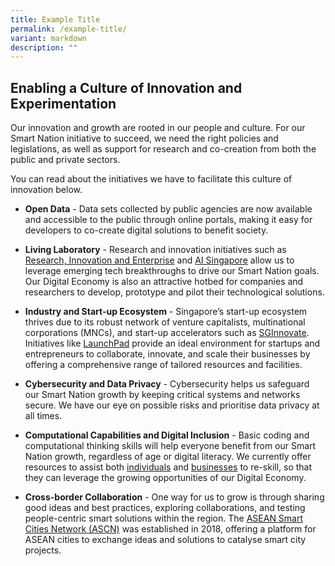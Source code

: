 ```yaml
---
title: Example Title
permalink: /example-title/
variant: markdown
description: ""
---
```

## Enabling a Culture of Innovation and Experimentation

Our innovation and growth are rooted in our people and culture. For our Smart Nation initiative to succeed, we need the right policies and legislations, as well as support for research and co-creation from both the public and private sectors. 

You can read about the initiatives we have to facilitate this culture of innovation below.

* **Open Data** - Data sets collected by public agencies are now available and accessible to the public through online portals, making it easy for developers to co-create digital solutions to benefit society. 

* **Living Laboratory** - 
Research and innovation initiatives such as <a href="https://www.nrf.gov.sg/about-nrf/rie-ecosystem" target="_blank">Research, Innovation and Enterprise</a> and <a href="https://www.aisingapore.org/" target="_blank">AI Singapore</a> allow us to leverage emerging tech breakthroughs to drive our Smart Nation goals. Our Digital Economy is also an attractive hotbed for companies and researchers to develop, prototype and pilot their technological solutions.

* **Industry and Start-up Ecosystem** - Singapore’s start-up ecosystem thrives due to its robust network of venture capitalists, multinational corporations (MNCs), and start-up accelerators such as&nbsp;[SGInnovate](https://www.sginnovate.com/). Initiatives like&nbsp;[LaunchPad](https://www.jtc.gov.sg/find-land/land-for-long-term-development/launchpad)&nbsp;provide an ideal environment for startups and entrepreneurs to collaborate, innovate, and scale their businesses by offering a comprehensive range of tailored resources and facilities. 

* **Cybersecurity and Data Privacy** - Cybersecurity helps us safeguard our Smart Nation growth by keeping critical systems and networks secure. We have our eye on possible risks and prioritise data privacy at all times.

* **Computational Capabilities and Digital Inclusion** - Basic coding and computational thinking skills will help everyone benefit from our Smart Nation growth, regardless of age or digital literacy. We currently offer resources to assist both [individuals](/community/opportunities) and [businesses](/resources/business) to re-skill, so that they can leverage the growing opportunities of our Digital Economy.
 
* **Cross-border Collaboration** - One way for us to grow is through sharing good ideas and best practices, exploring collaborations, and testing people-centric smart solutions within the region. The <a href="https://asean.org/asean/asean-smart-cities-network/" target="_blank">ASEAN Smart Cities Network (ASCN)</a> was established in 2018, offering a platform for ASEAN cities to exchange ideas and solutions to catalyse smart city projects.
